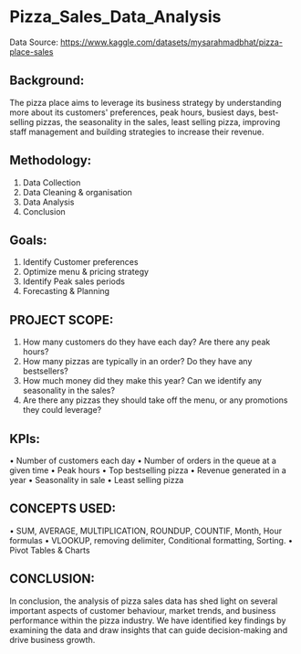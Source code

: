 # Pizza_Sales_Data_Analysis
Data Source: https://www.kaggle.com/datasets/mysarahmadbhat/pizza-place-sales

## Background:
The pizza place aims to leverage its business strategy by understanding more about its customers' preferences, peak hours, busiest days, best-selling pizzas, the seasonality in the sales, least selling pizza, improving staff management and building strategies to increase their revenue.

## Methodology:
1) Data Collection
2) Data Cleaning & organisation
3) Data Analysis
4) Conclusion

## Goals:
1) Identify Customer preferences
2) Optimize menu & pricing strategy
3) Identify Peak sales periods
4) Forecasting & Planning

## PROJECT SCOPE:
1. How many customers do they have each day? Are there any peak hours?
2. How many pizzas are typically in an order? Do they have any bestsellers?
3. How much money did they make this year? Can we identify any seasonality in the sales?
4. Are there any pizzas they should take off the menu, or any promotions they could leverage?

## KPIs:
•      Number of customers each day
•      Number of orders in the queue at a given time
•      Peak hours
•      Top bestselling pizza
•      Revenue generated in a year
•      Seasonality in sale
•      Least selling pizza

## CONCEPTS USED:
• SUM, AVERAGE, MULTIPLICATION, ROUNDUP, COUNTIF, Month, Hour formulas
• VLOOKUP, removing delimiter, Conditional formatting, Sorting.
• Pivot Tables & Charts

## CONCLUSION:
In conclusion, the analysis of pizza sales data has shed light on several important aspects of customer behaviour, market trends, and business performance within the pizza industry. We have identified key findings by examining the data and draw insights that can guide decision-making and drive business growth.
